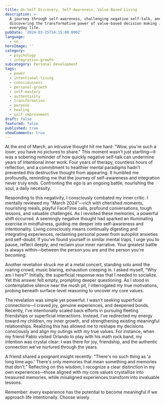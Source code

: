 ```yaml
---
title: On Self-Discovery, Self-Awareness, Value-Based Living
description: >-
  A journey through self-awareness, challenging negative self-talk, and
  discovering the transformative power of value-based decision making in
  everyday life.
pubDate: '2024-03-25T14:15:00.000Z'
language:
  - en
heroImage: ''
category:
  - psychology
  - integration-growth
subcategory: Personal Development
tags:
  - power
  - intentional-living
  - consciousness
  - personal-growth
  - self-mastery
  - authenticity
  - transformation
  - purpose
  - healing
  - self-improvement
draft: false
featured: false
published: true
showComments: true
---
```


At the end of March, an intrusive thought hit me hard: "Wow, you're such a loser; you have no pictures to share." This moment wasn't just startling—it was a sobering reminder of how quickly negative self-talk can undermine years of intentional inner work. Four years of therapy, countless hours of reflection, and a commitment to healthier mental paradigms hadn't prevented this destructive thought from appearing. It humbled me profoundly, reminding me that the journey of self-awareness and integration never truly ends. Confronting the ego is an ongoing battle; nourishing the soul, a daily necessity.

Responding to this negativity, I consciously combated my inner critic. I mentally reviewed my "March 2024"—rich with cherished moments, nourishing meals, playful FaceTime calls, profound conversations, tough lessons, and valuable challenges. As I revisited these memories, a powerful shift occurred. A seemingly negative thought had sparked an illuminating exercise in mindfulness, guiding me deeper into self-awareness and intentionality. Living consciously means continually digesting and integrating experiences, reclaiming personal power from autopilot anxieties and self-doubt. If you've found yourself in similar mental traps, I urge you to pause, reflect deeply, and reclaim your inner narrative. Your greatest battle is always within—between the person you are and the person you're becoming.

Another revelation struck me at a metal concert, standing solo amid the roaring crowd, music blaring, exhaustion creeping in. I asked myself, "Why am I here?" Initially, the superficial response was that I needed to socialize. Yet this answer felt empty, prompting deeper questioning. As I stood in contemplative silence near the mosh pit, I interrogated my true motivations, probing beneath surface-level reasoning to uncover my core values.

The revelation was simple yet powerful: I wasn't seeking superficial connections—I craved joy, genuine experiences, and deepened bonds. Recently, I've intentionally scaled back efforts in pursuing fleeting friendships or superficial interactions. Instead, I've redirected my energy toward my children, my inner growth, and strengthening existing meaningful relationships. Realizing this has allowed me to reshape my decisions consciously and align my outings with my true values. For instance, when my friend Pablo visited Orlando to play with his math rock band, my intention was crystal clear: I was there for joy, friendship, and the authentic connection we've nurtured through the years.

A friend shared a poignant insight recently: "There's no such thing as 'a long time ago.' There's only memories that mean something and memories that don't." Reflecting on this wisdom, I recognize a clear distinction in my own experiences—those aligned with my core values crystallize into treasured memories, while misaligned experiences transform into invaluable lessons.

Remember: every experience has the potential to become meaningful if we approach life intentionally. Choose wisely.
